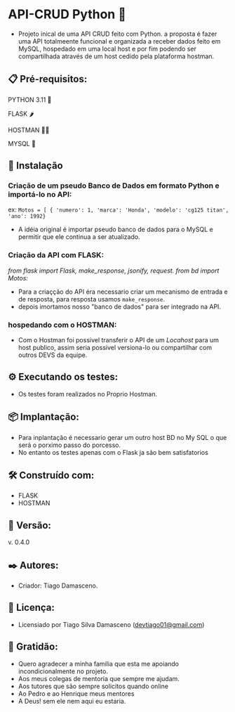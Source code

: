 # API-CRUD Python 🐍
* Projeto inical de uma API CRUD feito com Python. a proposta é fazer uma API totalmeente funcional e organizada a receber dados feito em MySQL, hospedado em uma local host e por fim podendo ser compartilhada através de um host cedido pela plataforma hostman.

## 📋 Pré-requisitos:
PYTHON 3.11 🐍

FLASK 🌶

HOSTMAN 👩‍🚀

MYSQL 🐬

## 🔧 Instalação

### Criação de um pseudo Banco de Dados em formato Python e importá-lo no API:


ex: ```Motos = [
    {
        'numero': 1,
        'marca': 'Honda',
        'modelo': 'cg125 titan',
        'ano': 1992}```

* A idéia original é importar pseudo banco de dados para o MySQL e permitir que ele continua a ser atualizado.

### Criação da API com FLASK:

*from flask import Flask, make_response, jsonify, request.
from bd  import Motos:*

* Para a criaçção do API éra necessario criar um mecanismo de entrada e de resposta, para resposta usamos ```make_response```.
* depois imortamos nosso "banco de dados" para ser integrado na API.

### hospedando com o HOSTMAN:

* Com o Hostman foi possivel transferir o API de um *Locahost* para um host publico, assim seria possivel versiona-lo ou compartilhar com outros DEVS da equipe. 

## ⚙️ Executando os testes:

* Os testes foram realizados no Proprio Hostman.
 
## 📦 Implantação:

* Para inplantação é necessario gerar um outro host BD no My SQL o que será o porximo passo do porcesso.
* No entanto os testes apenas com o Flask ja são bem satisfatorios

## 🛠️ Construído com:

* FLASK
* HOSTMAN


## 📌 Versão:

v. 0.4.0

## ✒️ Autores:

* Criador: Tiago Damasceno.

## 📄 Licença:

* Licensiado por Tiago Silva Damasceno (devtiago01@gmail.com)

## 🎁 Gratidão:

* Quero agradecer a minha familia que esta me apoiando incondicionalmente no projeto.
* Aos meus colegas de mentoria que sempre me ajudam.
* Aos tutores que são sempre solicitos quando online
* Ao Pedro e ao Henrique meus mentores
* A Deus! sem ele nem aqui eu estaria.

